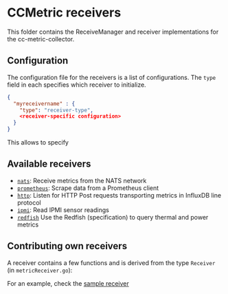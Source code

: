 # CCMetric receivers

This folder contains the ReceiveManager and receiver implementations for the cc-metric-collector.

## Configuration

The configuration file for the receivers is a list of configurations. The `type` field in each specifies which receiver to initialize.

```json
{
  "myreceivername" : {
    "type": "receiver-type",
    <receiver-specific configuration>
  }
}
```

This allows to specify

## Available receivers

- [`nats`](./natsReceiver.md): Receive metrics from the NATS network
- [`prometheus`](./prometheusReceiver.md): Scrape data from a Prometheus client
- [`http`](./httpReceiver.md): Listen for HTTP Post requests transporting metrics in InfluxDB line protocol
- [`ipmi`](./ipmiReceiver.md): Read IPMI sensor readings
- [`redfish`](redfishReceiver.md) Use the Redfish (specification) to query thermal and power metrics

## Contributing own receivers

A receiver contains a few functions and is derived from the type `Receiver` (in `metricReceiver.go`):

For an example, check the [sample receiver](./sampleReceiver.go)
